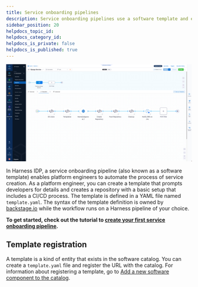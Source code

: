 ```yaml
---
title: Service onboarding pipelines
description: Service onboarding pipelines use a software template and enable a developer to spawn new software applications easily while following the company's best practices.
sidebar_position: 20
helpdocs_topic_id:
helpdocs_category_id:
helpdocs_is_private: false
helpdocs_is_published: true
---
```


![](../getting-started/static/pipelines-screenshot.png)

In Harness IDP, a service onboarding pipeline (also known as a software template) enables platform engineers to automate the process of service creation. As a platform engineer, you can create a template that prompts developers for details and creates a repository with a basic setup that includes a CI/CD process. The template is defined in a YAML file named `template.yaml`. The syntax of the template definition is owned by [backstage.io](https://backstage.io/docs/features/software-templates/writing-templates) while the workflow runs on a Harness pipeline of your choice.

<!-- See it in action: Demo video -->

**To get started, check out the tutorial to [create your first service onboarding pipeline](/tutorials/internal-developer-portal/create-your-first-service-onboarding-pipeline).**

## Template registration

A template is a kind of entity that exists in the software catalog. You can create a `template.yaml` file and register the URL with the catalog. For information about registering a template, go to [Add a new software component to the catalog](../getting-started/register-a-new-software-component.md).
